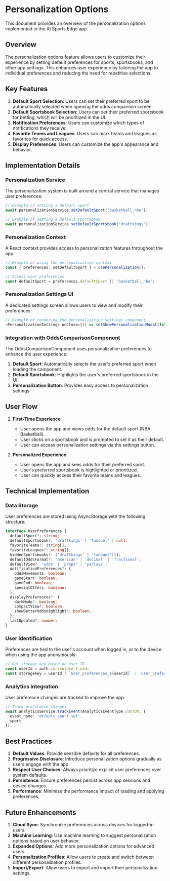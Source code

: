 # Personalization Options

This document provides an overview of the personalization options implemented in the AI Sports Edge app.

## Overview

The personalization options feature allows users to customize their experience by setting default preferences for sports, sportsbooks, and other app settings. This enhances user experience by tailoring the app to individual preferences and reducing the need for repetitive selections.

## Key Features

1. **Default Sport Selection**: Users can set their preferred sport to be automatically selected when opening the odds comparison screen.
2. **Default Sportsbook Selection**: Users can set their preferred sportsbook for betting, which will be prioritized in the UI.
3. **Notification Preferences**: Users can customize which types of notifications they receive.
4. **Favorite Teams and Leagues**: Users can mark teams and leagues as favorites for quick access.
5. **Display Preferences**: Users can customize the app's appearance and behavior.

## Implementation Details

### Personalization Service

The personalization system is built around a central service that manages user preferences:

```typescript
// Example of setting a default sport
await personalizationService.setDefaultSport('basketball_nba');

// Example of setting a default sportsbook
await personalizationService.setDefaultSportsbook('draftkings');
```

### Personalization Context

A React context provides access to personalization features throughout the app:

```typescript
// Example of using the personalization context
const { preferences, setDefaultSport } = usePersonalization();

// Access user preferences
const defaultSport = preferences.defaultSport || 'basketball_nba';
```

### Personalization Settings UI

A dedicated settings screen allows users to view and modify their preferences:

```typescript
// Example of rendering the personalization settings component
<PersonalizationSettings onClose={() => setShowPersonalizationModal(false)} />
```

### Integration with OddsComparisonComponent

The OddsComparisonComponent uses personalization preferences to enhance the user experience:

1. **Default Sport**: Automatically selects the user's preferred sport when loading the component.
2. **Default Sportsbook**: Highlights the user's preferred sportsbook in the UI.
3. **Personalization Button**: Provides easy access to personalization settings.

## User Flow

1. **First-Time Experience**:
   - User opens the app and views odds for the default sport (NBA Basketball).
   - User clicks on a sportsbook and is prompted to set it as their default.
   - User can access personalization settings via the settings button.

2. **Personalized Experience**:
   - User opens the app and sees odds for their preferred sport.
   - User's preferred sportsbook is highlighted or prioritized.
   - User can quickly access their favorite teams and leagues.

## Technical Implementation

### Data Storage

User preferences are stored using AsyncStorage with the following structure:

```typescript
interface UserPreferences {
  defaultSport?: string;
  defaultSportsbook?: 'draftkings' | 'fanduel' | null;
  favoriteTeams?: string[];
  favoriteLeagues?: string[];
  hiddenSportsbooks?: ('draftkings' | 'fanduel')[];
  defaultOddsFormat?: 'american' | 'decimal' | 'fractional';
  defaultView?: 'odds' | 'props' | 'parlays';
  notificationPreferences?: {
    oddsMovements: boolean;
    gameStart: boolean;
    gameEnd: boolean;
    specialOffers: boolean;
  };
  displayPreferences?: {
    darkMode?: boolean;
    compactView?: boolean;
    showBetterOddsHighlight?: boolean;
  };
  lastUpdated?: number;
}
```

### User Identification

Preferences are tied to the user's account when logged in, or to the device when using the app anonymously:

```typescript
// Get storage key based on user ID
const userId = auth.currentUser?.uid;
const storageKey = userId ? `user_preferences_${userId}` : 'user_preferences';
```

### Analytics Integration

User preference changes are tracked to improve the app:

```typescript
// Track preference changes
await analyticsService.trackEvent(AnalyticsEventType.CUSTOM, {
  event_name: 'default_sport_set',
  sport
});
```

## Best Practices

1. **Default Values**: Provide sensible defaults for all preferences.
2. **Progressive Disclosure**: Introduce personalization options gradually as users engage with the app.
3. **Respect User Choices**: Always prioritize explicit user preferences over system defaults.
4. **Persistence**: Ensure preferences persist across app sessions and device changes.
5. **Performance**: Minimize the performance impact of loading and applying preferences.

## Future Enhancements

1. **Cloud Sync**: Synchronize preferences across devices for logged-in users.
2. **Machine Learning**: Use machine learning to suggest personalization options based on user behavior.
3. **Expanded Options**: Add more personalization options for advanced users.
4. **Personalization Profiles**: Allow users to create and switch between different personalization profiles.
5. **Import/Export**: Allow users to export and import their personalization settings.